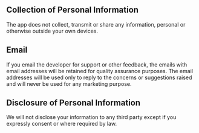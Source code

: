 ## Collection of Personal Information

The app does not collect, transmit or share any information, personal or otherwise outside your own devices.

## Email

If you email the developer for support or other feedback, the emails with email addresses will be retained for quality assurance purposes. The email addresses will be used only to reply to the concerns or suggestions raised and will never be used for any marketing purpose.

## Disclosure of Personal Information

We will not disclose your information to any third party except if you expressly consent or where required by law.
